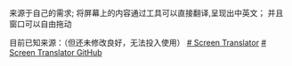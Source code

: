 来源于自己的需求;
将屏幕上的内容通过工具可以直接翻译,呈现出中英文；
并且窗口可以自由拖动

目前已知来源：（但还未修改良好，无法投入使用）
[# Screen Translator](https://blog.csdn.net/gitblog_00030/article/details/138994915)
[# Screen Translator GitHub](https://github.com/OneMoreGres/ScreenTranslator?tab=readme-ov-file)

